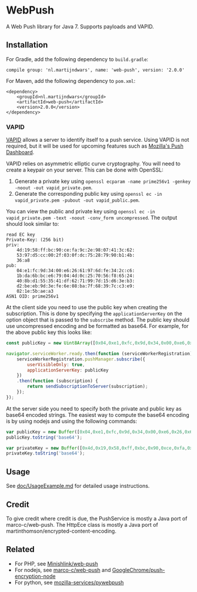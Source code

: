# WebPush

A Web Push library for Java 7. Supports payloads and VAPID.

## Installation

For Gradle, add the following dependency to `build.gradle`:

```
compile group: 'nl.martijndwars', name: 'web-push', version: '2.0.0'
```

For Maven, add the following dependency to `pom.xml`:

```
<dependency>
    <groupId>nl.martijndwars</groupId>
    <artifactId>web-push</artifactId>
    <version>2.0.0</version>
</dependency>
```

### VAPID

[VAPID](https://datatracker.ietf.org/doc/draft-thomson-webpush-vapid/) allows a server to identify itself to a push
service. Using VAPID is not required, but it will be used for upcoming features such as
[Mozilla's Push Dashboard](https://blog.mozilla.org/services/2016/04/04/using-vapid-with-webpush/).

VAPID relies on asymmetric elliptic curve cryptography. You will need to create a keypair on your server. This can be
done with OpenSSL:

1. Generate a private key using `openssl ecparam -name prime256v1 -genkey -noout -out vapid_private.pem`.
2. Generate the corresponding public key using `openssl ec -in vapid_private.pem -pubout -out vapid_public.pem`.

You can view the public and private key using `openssl ec -in vapid_private.pem -text -noout -conv_form uncompressed`.
The output should look similar to:

```
read EC key
Private-Key: (256 bit)
priv:
    4d:19:58:ff:bc:90:ce:fa:9c:2e:98:07:41:3c:62:
    53:97:d5:cc:00:2f:03:0f:dc:75:28:79:90:b1:4b:
    36:a8
pub:
    04:e1:fc:9d:34:00:e6:26:61:97:6d:fe:34:2c:c6:
    1b:da:6b:bc:e6:79:04:4d:0c:25:70:56:f8:65:24:
    40:8b:d1:55:35:41:df:62:71:99:7d:15:d6:3e:b3:
    d2:be:eb:9d:3e:fe:6e:08:ba:7f:68:39:7c:c3:e9:
    02:1e:5b:ae:a3
ASN1 OID: prime256v1
```

At the client side you need to use the public key when creating the subscription. This is done by specifying the
`applicationServerKey` on the option object that is passed to the `subscribe` method. The public key should use
uncompressed encoding and be formatted as base64. For example, for the above public key this looks like:

```javascript
const publicKey = new Uint8Array([0x04,0xe1,0xfc,0x9d,0x34,0x00,0xe6,0x26,0x61,0x97,0x6d,0xfe,0x34,0x2c,0xc6,0x1b,0xda,0x6b,0xbc,0xe6,0x79,0x04,0x4d,0x0c,0x25,0x70,0x56,0xf8,0x65,0x24,0x40,0x8b,0xd1,0x55,0x35,0x41,0xdf,0x62,0x71,0x99,0x7d,0x15,0xd6,0x3e,0xb3,0xd2,0xbe,0xeb,0x9d,0x3e,0xfe,0x6e,0x08,0xba,0x7f,0x68,0x39,0x7c,0xc3,0xe9,0x02,0x1e,0x5b,0xae,0xa3]);

navigator.serviceWorker.ready.then(function (serviceWorkerRegistration) {
    serviceWorkerRegistration.pushManager.subscribe({
        userVisibleOnly: true,
        applicationServerKey: publicKey
    })
    .then(function (subscription) {
        return sendSubscriptionToServer(subscription);
    });
});
```

At the server side you need to specify both the private and public key as base64 encoded strings. The easiest way to
compute the base64 encoding is by using nodejs and using the following commands:

```javascript
var publicKey = new Buffer([0x04,0xe1,0xfc,0x9d,0x34,0x00,0xe6,0x26,0x61,0x97,0x6d,0xfe,0x34,0x2c,0xc6,0x1b,0xda,0x6b,0xbc,0xe6,0x79,0x04,0x4d,0x0c,0x25,0x70,0x56,0xf8,0x65,0x24,0x40,0x8b,0xd1,0x55,0x35,0x41,0xdf,0x62,0x71,0x99,0x7d,0x15,0xd6,0x3e,0xb3,0xd2,0xbe,0xeb,0x9d,0x3e,0xfe,0x6e,0x08,0xba,0x7f,0x68,0x39,0x7c,0xc3,0xe9,0x02,0x1e,0x5b,0xae,0xa3]);
publicKey.toString('base64');

var privateKey = new Buffer([0x4d,0x19,0x58,0xff,0xbc,0x90,0xce,0xfa,0x9c,0x2e,0x98,0x07,0x41,0x3c,0x62,0x53,0x97,0xd5,0xcc,0x00,0x2f,0x03,0x0f,0xdc,0x75,0x28,0x79,0x90,0xb1,0x4b,0x36,0xa8]);
privateKey.toString('base64');
```

## Usage

See [doc/UsageExample.md](https://github.com/MartijnDwars/web-push/blob/master/doc/UsageExample.md)
for detailed usage instructions.

## Credit

To give credit where credit is due, the PushService is mostly a Java port of marco-c/web-push. The HttpEce class is mostly a Java port of martinthomson/encrypted-content-encoding.

## Related

- For PHP, see [Minishlink/web-push](https://github.com/Minishlink/web-push)
- For nodejs, see [marco-c/web-push](https://github.com/marco-c/web-push) and [GoogleChrome/push-encryption-node](https://github.com/GoogleChrome/push-encryption-node)
- For python, see [mozilla-services/pywebpush](https://github.com/mozilla-services/pywebpush)
